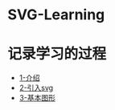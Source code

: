 # SVG-Learning

# 记录学习的过程

  * [1-介绍](./1-介绍/1-介绍.md)
  * [2-引入svg](./2-引入svg/2-引入svg.md)
  * [3-基本图形](./3-基本图形/3-基本图形.md)